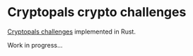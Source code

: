 # Cryptopals crypto challenges

[Cryptopals challenges](https://cryptopals.com) implemented in Rust.

Work in progress...
